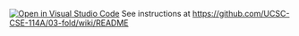 [![Open in Visual Studio Code](https://classroom.github.com/assets/open-in-vscode-c66648af7eb3fe8bc4f294546bfd86ef473780cde1dea487d3c4ff354943c9ae.svg)](https://classroom.github.com/online_ide?assignment_repo_id=7799195&assignment_repo_type=AssignmentRepo)
See instructions at https://github.com/UCSC-CSE-114A/03-fold/wiki/README
